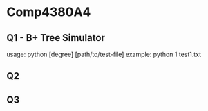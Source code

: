 # Comp4380A4
## Q1 - B+ Tree Simulator
usage: python [degree] [path/to/test-file]
example: python 1 test1.txt

## Q2

## Q3